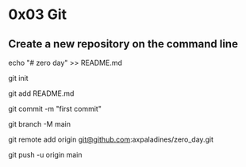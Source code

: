 # 0x03 Git

## Create a new repository on the command line

echo "# zero day" >> README.md

git init 

git add README.md

git commit -m "first commit"

git branch -M main

git remote add origin git@github.com:axpaladines/zero_day.git

git push -u origin main 
